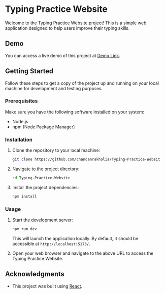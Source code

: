
# Typing Practice Website

Welcome to the Typing Practice Website project! This is a simple web application designed to help users improve their typing skills.

## Demo

You can access a live demo of this project at [Demo Link](https://example.com).


## Getting Started

Follow these steps to get a copy of the project up and running on your local machine for development and testing purposes.

### Prerequisites

Make sure you have the following software installed on your system:

- Node.js
- npm (Node Package Manager)

### Installation

1. Clone the repository to your local machine:

   ```bash
   git clone https://github.com/chandanrakholia/Typing-Practice-Website.git
   ```

2. Navigate to the project directory:

   ```bash
   cd Typing-Practice-Website
   ```

3. Install the project dependencies:

   ```bash
   npm install
   ```

### Usage

1. Start the development server:

   ```bash
   npm run dev
   ```

   This will launch the application locally. By default, it should be accessible at `http://localhost:5173/`.

2. Open your web browser and navigate to the above URL to access the Typing Practice Website.


## Acknowledgments

- This project was built using [React](https://reactjs.org/).
